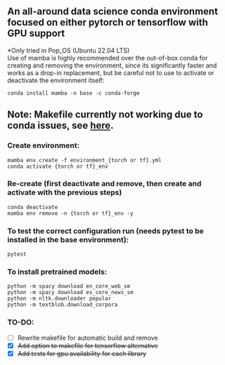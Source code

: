 ## An all-around data science conda environment focused on either pytorch or tensorflow with GPU support
*Only tried in Pop_OS (Ubuntu 22.04 LTS)  
Use of mamba is highly recommended over the out-of-box conda for creating and removing the environment, since its significantly faster and works as a drop-in replacement, but be careful not to use to activate or deactivate the environment itself:
```
conda install mamba -n base -c conda-forge
```
## Note: Makefile currently not working due to conda issues, see [here](https://stackoverflow.com/questions/53382383/makefile-cant-use-conda-activate).

### Create environment:
```
mamba env create -f environment_{torch or tf}.yml
conda activate {torch or tf}_env
```
### Re-create (first deactivate and remove, then create and activate with the previous steps)
```
conda deactivate
mamba env remove -n {torch or tf}_env -y
```
### To test the correct configuration run (needs pytest to be installed in the base environment):
```
pytest
```
### To install pretrained models:
```
python -m spacy download en_core_web_sm
python -m spacy download es_core_news_sm
python -m nltk.downloader popular
python -m textblob.download_corpora
```
### TO-DO:
- [ ] Rewrite makefile for automatic build and remove
- [X] ~~Add option to makefile for tensorflow alternative~~
- [X] ~~Add tests for gpu availability for each library~~
